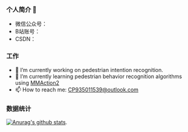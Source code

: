 ### 个人简介 👋
- 微信公众号：
- B站账号：
- CSDN：

### 工作
- 🔭 I’m currently working on pedestrian intention recognition.
- 🌱 I’m currently learning pedestrian behavior recognition algorithms using [MMAction2](https://github.com/open-mmlab/mmaction2)
- 📫 How to reach me: CP935011539@outlook.com

### 数据统计
[![Anurag's github stats](https://github-readme-stats.vercel.app/api?username=T1sweet)](https://github.com/pythonsir/github-readme-stats).

<!--
**T1sweet/T1sweet** is a ✨ _special_ ✨ repository because its `README.md` (this file) appears on your GitHub profile.

Here are some ideas to get you started:

- 🔭 I’m currently working on pedestrian intention recognition.
- 🌱 I’m currently learning pedestrian behavior recognition algorithms using MMAction
- 👯 I’m looking to collaborate on ...
- 🤔 I’m looking for help with ...
- 💬 Ask me about ...
- 📫 How to reach me: ...
- 😄 Pronouns: ...
- ⚡ Fun fact: ...
-->
